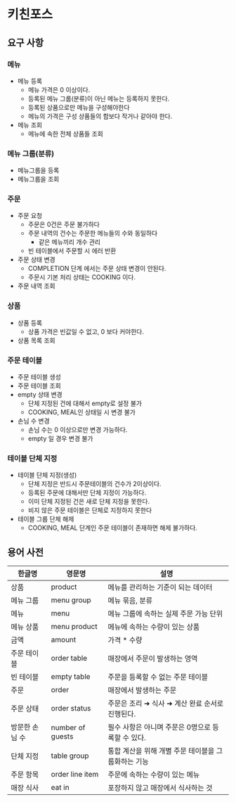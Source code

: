 # 키친포스

## 요구 사항

### 메뉴
* 메뉴 등록
    * 메뉴 가격은 0 이상이다.
    * 등록된 메뉴 그룹(분류)이 아닌 메뉴는 등록하지 못한다.
    * 등록된 상품으로만 메뉴을 구성해야한다
    * 메뉴의 가격은 구성 상품들의 합보다 작거나 같아야 한다.
* 메뉴 조회
    * 메뉴에 속한 전체 상품들 조회

### 메뉴 그룹(분류)
* 메뉴그룹을 등록
* 메뉴그룹을 조회

### 주문
* 주문 요청
    * 주문은 0건은 주문 불가하다
    * 주문 내역의 건수는 주문한 메뉴들의 수와 동일하다
        * 같은 메뉴끼리 개수 관리
    * 빈 테이블에서 주문할 시 에러 반환
* 주문 상태 변경
    * COMPLETION 단계 에서는 주문 상태 변경이 안된다.
    * 주문시 기본 처리 상태는 COOKING 이다.
* 주문 내역 조회

### 상품
* 상품 등록
    * 상품 가격은 빈값일 수 없고,  0 보다 커야한다.
* 상품 목록 조회

### 주문 테이블
* 주문 테이블 생성
* 주문 테이블 조회
* empty 상태 변경
    * 단체 지정된 건에 대해서 empty로 설정 불가
    * COOKING, MEAL인 상태일 시 변경 불가
* 손님 수 변경
    * 손님 수는 0 이상으로만 변경 가능하다.
    * empty 일 경우 변경 불가

### 테이블 단체 지정
* 테이블 단체 지정(생성)
    * 단체 지정은 반드시 주문테이블의 건수가 2이상이다.
    * 등록된 주문에 대해서만 단체 지정이 가능하다.
    * 이미 단체 지정된 건은 새로 단체 지정을 못한다.
    * 비지 않은 주문 테이블은 단체로 지정하지 못한다
* 테이블 그룹 단체 해제
    * COOKING, MEAL 단계인  주문 테이블이 존재하면 해제 불가하다.


## 용어 사전

| 한글명 | 영문명 | 설명 |
| --- | --- | --- |
| 상품 | product | 메뉴를 관리하는 기준이 되는 데이터 |
| 메뉴 그룹 | menu group | 메뉴 묶음, 분류 |
| 메뉴 | menu | 메뉴 그룹에 속하는 실제 주문 가능 단위 |
| 메뉴 상품 | menu product | 메뉴에 속하는 수량이 있는 상품 |
| 금액 | amount | 가격 * 수량 |
| 주문 테이블 | order table | 매장에서 주문이 발생하는 영역 |
| 빈 테이블 | empty table | 주문을 등록할 수 없는 주문 테이블 |
| 주문 | order | 매장에서 발생하는 주문 |
| 주문 상태 | order status | 주문은 조리 ➜ 식사 ➜ 계산 완료 순서로 진행된다. |
| 방문한 손님 수 | number of guests | 필수 사항은 아니며 주문은 0명으로 등록할 수 있다. |
| 단체 지정 | table group | 통합 계산을 위해 개별 주문 테이블을 그룹화하는 기능 |
| 주문 항목 | order line item | 주문에 속하는 수량이 있는 메뉴 |
| 매장 식사 | eat in | 포장하지 않고 매장에서 식사하는 것 |
